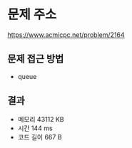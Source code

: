 # 문제 주소
https://www.acmicpc.net/problem/2164

## 문제 접근 방법
* queue

## 결과
- 메모리 43112 KB
- 시간 144 ms
- 코드 길이 667 B